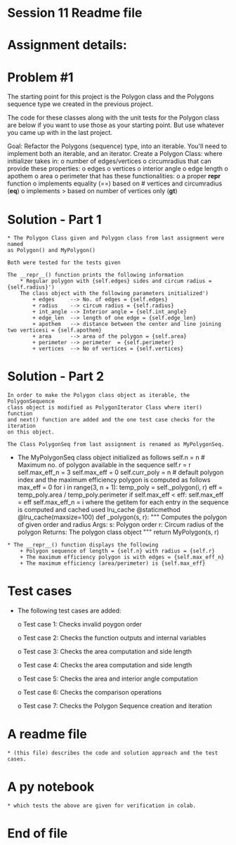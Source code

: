 # Session 11 Readme file 
# Assignment details:

# Problem #1
The starting point for this project is the Polygon class and the 
Polygons sequence type we created in the previous project.

The code for these classes along with the unit tests for the 
Polygon class are below if you want to use those as your starting point. 
But use whatever you came up with in the last project.

Goal:
Refactor the Polygons (sequence) type, into an iterable. You'll need to implement both an iterable, and an iterator.
   Create a Polygon Class:
        where initializer takes in:
              o  number of edges/vertices
              o  circumradius
        that can provide these properties:
              o edges
              o vertices
              o interior angle
              o edge length
              o apothem
              o area
              o perimeter
        that has these functionalities:
              o a proper __repr__ function
              o implements equality (==) based on # vertices and circumradius (__eq__)
              o implements > based on number of vertices only (__gt__)
# Solution - Part 1
    * The Polygon Class given and Polygon class from last assignment were named
    as Polygon() and MyPolygon()
    
    Both were tested for the tests given 

    The __repr__() function prints the following information
        * Regular polygon with {self.edges} sides and circum radius = {self.radius}')
        The class object with the following parameters initialized')
            + edges     --> No. of edges = {self.edges}
            + radius    --> circum radius = {self.radius}
            + int_angle --> Interior angle = {self.int_angle}
            + edge_len  --> length of one edge = {self.edge_len}
            + apothem   --> distance between the center and line joining two verticesi = {self.apothem}
            + area      --> area of the polygon = {self.area}
            + perimeter --> perimeter  = {self.perimeter}
            + vertices  --> No of vertices = {self.vertices}
    
# Solution - Part 2
    In order to make the Polygon class object as iterable, the PolygonSequence
    class object is modified as PolygonIterator Class where iter() function
    and next() function are added and the one test case checks for the iteration
    on this object.
    
    The Class PolygonSeq from last assignment is renamed as MyPolygonSeq.
    
   * The MyPolygonSeq class object initialized as follows
        self.n = n  # Maximum no. of polygon available in the sequence
        self.r = r
        self.max_eff_n = 3
        self.max_eff = 0
        self.curr_poly = n  # default polygon index
     and the maximum efficiency polygon is computed as follows
        max_eff = 0
        for i in range(3, n + 1):
            temp_poly = self._polygon(i, r)
            eff = temp_poly.area / temp_poly.perimeter
            if self.max_eff < eff:
                self.max_eff = eff
                self.max_eff_n = i
    where the getitem for each entry in the sequence is computed and cached used lru_cache
    @staticmethod
    @lru_cache(maxsize=100)
    def _polygon(s, r):
        """
        Computes the polygon of given order and radius
        Args:
            s: Polygon order
            r: Circum radius of the polygon
        Returns:
            The polygon class object
        """
        return MyPolygon(s, r)

    * The __repr__() function displays the following
        + Polygon sequence of length = {self.n} with radius = {self.r}
        + The maximum efficiency polygon is with edges = {self.max_eff_n}
        + The maximum efficiency (area/perimeter) is {self.max_eff}

# Test cases

   * The following test cases are added:
   
     o Test case 1: Checks invalid poygon order
     
     o Test case 2: Checks the function outputs and internal variables
     
     o Test case 3: Checks the area computation and side length
     
     o Test case 4: Checks the area computation and side length
     
     o Test case 5: Checks the area and interior angle computation
     
     o Test case 6: Checks the comparison operations
     
     o Test case 7: Checks the Polygon Sequence creation and iteration
     
# A readme file 
    * (this file) describes the code and solution approach and the test cases. 

# A py notebook 
    * which tests the above are given for verification in colab. 

# End of file
 